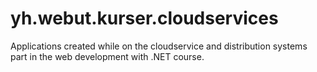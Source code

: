 # yh.webut.kurser.cloudservices
Applications created while on the cloudservice and distribution systems part in the web development with .NET course.

